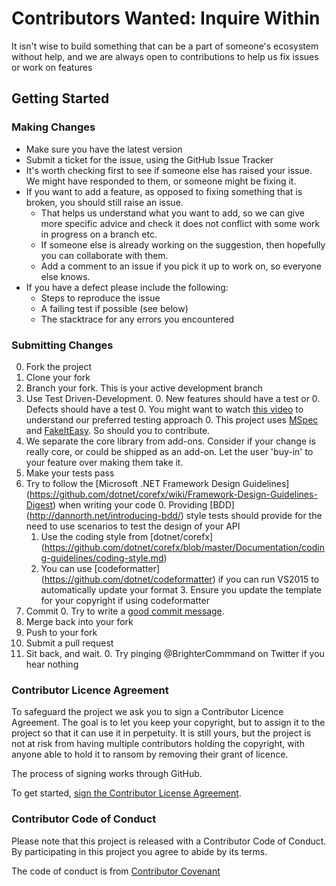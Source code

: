 # **Contributors Wanted: Inquire Within** #
It isn't wise to build something that can be a part of someone's ecosystem without help, and we are always open to contributions to help us fix issues or work on features

## Getting Started ##

### Making Changes ###

- Make sure you have the latest version
- Submit a ticket for the issue, using the GitHub Issue Tracker
- It's worth checking first to see if someone else has raised your issue. We might have responded to them, or someone might be fixing it.
- If you want to add a feature, as opposed to fixing something that is broken, you should still raise an issue. 
	- That helps us understand what you want to add, so we can give more specific advice and check it does not conflict with some work in progress on a branch etc. 
	- If someone else is already working on the suggestion, then hopefully you can collaborate with them.
	- Add a comment to an issue if you pick it up to work on, so everyone else knows.
- If you have a defect please include the following:
	- Steps to reproduce the issue
	- A failing test if possible (see below)
	- The stacktrace for any errors you encountered


### Submitting Changes ###
0. Fork the project
0. Clone your fork
0. Branch your fork. This is your active development branch   
0. Use Test Driven-Development. 
	0. New features should have a test or 
	0. Defects should have a test
	0. You might want to watch [this video](http://vimeo.com/68375232) to understand our preferred testing approach 
	0. This project uses [MSpec](https://github.com/machine/machine.specifications) and [FakeItEasy](https://github.com/FakeItEasy/FakeItEasy). So should you to contribute. 
0.  We separate the core library from add-ons. Consider if your change is really core, or could be shipped as an add-on. Let the user 'buy-in' to your feature over making them take it.
0. Make your tests pass
0. Try to follow the [Microsoft .NET Framework Design Guidelines] (https://github.com/dotnet/corefx/wiki/Framework-Design-Guidelines-Digest) when writing your code
	0. Providing [BDD] (http://dannorth.net/introducing-bdd/) style tests should provide for the need to use scenarios to test the design of your API
	1. Use the coding style from [dotnet/corefx] (https://github.com/dotnet/corefx/blob/master/Documentation/coding-guidelines/coding-style.md)
	2. You can use [codeformatter] (https://github.com/dotnet/codeformatter) if you can run VS2015 to automatically update your format
		3. Ensure you update the template for your copyright if using codeformatter 
0. Commit
	0. Try to write a [good commit message](http://tbaggery.com/2008/04/19/a-note-about-git-commit-messages.html).    
0. Merge back into your fork
0. Push to your fork
0. Submit a pull request
0. Sit back, and wait. 
	0. Try pinging @BrighterCommmand on Twitter if you hear nothing 

### Contributor Licence Agreement ###
To safeguard the project we ask you to sign a Contributor Licence Agreement. The goal is to let you keep your copyright, but to assign it to the project so that it can use it in perpetuity. It is still yours, but the project is not at risk from having multiple contributors holding the copyright, with anyone able to hold it to ransom by removing their grant of licence.

The process of signing works through GitHub.

To get started, <a href="https://www.clahub.com/agreements/iancooper/Paramore">sign the Contributor License Agreement</a>. 

### Contributor Code of Conduct ###
Please note that this project is released with a Contributor Code of Conduct. By participating in this project you agree to abide by its terms.

The code of conduct is from [Contributor Covenant](http://contributor-covenant.org/)

